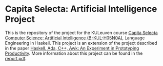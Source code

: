 # Capita Selecta: Artificial Intelligence Project

This is the repository of the project for the KULeuven course [Capita Selecta Computer Science: Artificial Intelligence (B-KUL-H05N0A)](https://onderwijsaanbod.kuleuven.be/2023/syllabi/e/H05N0AE.htm#activetab=doelstellingen_idp947952), Language Engineering in Haskell. This project is an extension of the project described in the paper [Haskell, Ada, C++, Awk: An Experiment in Prototyping Productivity](http://www.cvc.yale.edu/publications/techreports/tr1049.pdf). More information about this project can be found in the [report.pdf](https://github.com/stevenhgs/CSAI-project/blob/main/report.pdf).
